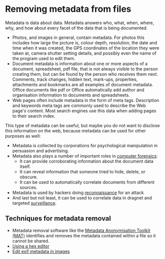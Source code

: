 # Removing metadata from files

Metadata is data about data. Metadata answers who, what, when, where, why, and how about every facet of the data that is being documented.

* Photos, and images in general, contain metadata. For photos this includes how large the picture is, colour depth, resolution, the date and time when it was created, the GPS coordinates of the location they were taken at, camera shutter setting details, and possibly even the name of the program used to edit them. 
* Document metadata is information about one or more aspects of a document, spreadsheet, pdf file, that is not always visible to the person creating them, but can be found by the person who receives them next. Comments, track changes, hidden text, mark-ups, properties, attachments and bookmarks are all examples of document metadata. Office documents like pdf or Office automatically add author and organisation information to documents and spreadsheets.
* Web pages often include metadata in the form of meta tags. Description and keywords meta tags are commonly used to describe the Web page's content. Most search engines use this data when adding pages to their search index. 

This type of metadata can be useful, but maybe you do not want to disclose this information on the web, because metadata can be used for other purposes as well:

* Metadata is collected by corporations for psychological manipulation in persuasion and advertising.
* Metadata also plays a number of important roles in [computer forensics](https://tymyrddin.wiki/forensics/start):
    * It can provide corroborating information about the document data itself.
    * It can reveal information that someone tried to hide, delete, or obscure.
    * It can be used to automatically correlate documents from different sources.
* Metadata is used by hackers doing [reconnaissance](../../../trees/reconnaissance) for an attack
* And last but not least, it can be used to correlate data in dragnet and targeted [surveillance](https://www.tymyrddin.blog/tags/#surveillance).

## Techniques for metadata removal

* Metadata removal software like the [Metadata Anonymisation Toolkit (MAT)](MAT.md) identifies and removes the metadata contained within a file so it cannot be shared. 
* [Using a hex editor](Removing-metadata-with-hexeditors.md)
* [Edit exif metadata in images](Edit-exif-metadata-in-images.md)



